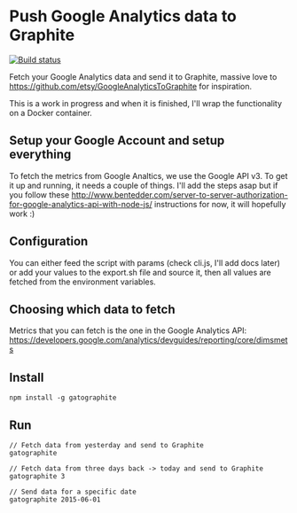 # Push Google Analytics data to Graphite

[![Build status][travis-image]][travis-url]

Fetch your Google Analytics data and send it to Graphite, massive love to  https://github.com/etsy/GoogleAnalyticsToGraphite for inspiration.

This is a work in progress and when it is finished, I'll wrap the functionality on a Docker container.

## Setup your Google Account and setup everything
To fetch the metrics from Google Analtics, we use the Google API v3. To get it up and running, it needs a couple of things. I'll add the steps asap but if you follow these http://www.bentedder.com/server-to-server-authorization-for-google-analytics-api-with-node-js/ instructions for now, it will hopefully work :)

## Configuration
You can either feed the script with params (check cli.js, I'll add docs later) or add your values to the export.sh file and source it, then all values are fetched from the environment variables.

## Choosing which data to fetch
Metrics that you can fetch is the one in the Google Analytics API:
https://developers.google.com/analytics/devguides/reporting/core/dimsmets

## Install
```
npm install -g gatographite
```

## Run

```
// Fetch data from yesterday and send to Graphite
gatographite
```

```
// Fetch data from three days back -> today and send to Graphite
gatographite 3
```

```
// Send data for a specific date
gatographite 2015-06-01
```

[travis-image]: https://img.shields.io/travis/soulgalore/gatographite.svg?style=flat-square
[travis-url]: https://travis-ci.org/soulgalore/gatographite
